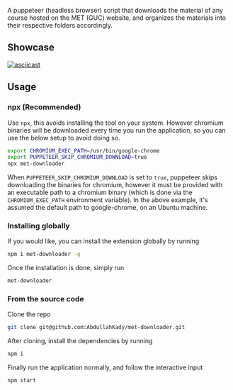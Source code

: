 A puppeteer (headless browser) script that downloads the material of any course hosted on the MET (GUC) website, and organizes the materials into their respective folders accordingly.

## Showcase

[![asciicast](https://asciinema.org/a/2ojibKGuBzk5IuUzgXMG2q33g.svg)](https://asciinema.org/a/2ojibKGuBzk5IuUzgXMG2q33g?speed=2)

## Usage

### npx (Recommended)

Use `npx`, this avoids installing the tool on your system. However chromium binaries will be downloaded every time you run the application, so you can use the below setup to avoid doing so.

```bash
export CHROMIUM_EXEC_PATH=/usr/bin/google-chrome
export PUPPETEER_SKIP_CHROMIUM_DOWNLOAD=true
npx met-downloader
```

When `PUPPETEER_SKIP_CHROMIUM_DOWNLOAD` is set to `true`, puppeteer skips downloading the binaries for chromium, however it must be provided with an executable path to a chromium binary (which is done via the `CHROMIUM_EXEC_PATH` environment variable). In the above example, it's assumed the default path to google-chrome, on an Ubuntu machine.

### Installing globally

If you would like, you can install the extension globally by running

```bash
npm i met-downloader -g
```

Once the installation is done, simply run

```bash
met-downloader
```

### From the source code

Clone the repo

```bash
git clone git@github.com:AbdullahKady/met-downloader.git
```

After cloning, install the dependencies by running

```bash
npm i
```

Finally run the application normally, and follow the interactive input

```bash
npm start
```
